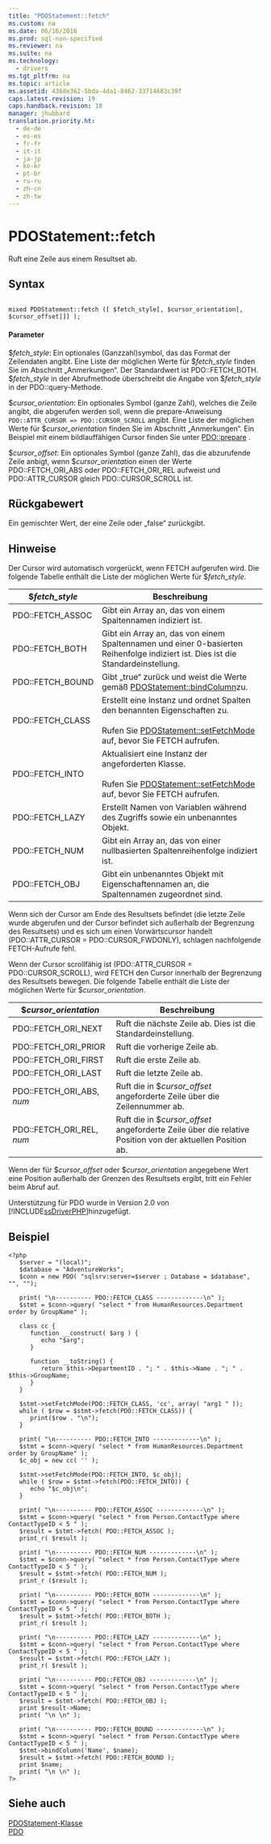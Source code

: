 ```yaml
---
title: "PDOStatement::fetch"
ms.custom: na
ms.date: 06/16/2016
ms.prod: sql-non-specified
ms.reviewer: na
ms.suite: na
ms.technology: 
  - drivers
ms.tgt_pltfrm: na
ms.topic: article
ms.assetid: 4368e362-5bda-4da1-8462-33714683c39f
caps.latest.revision: 19
caps.handback.revision: 18
manager: jhubbard
translation.priority.ht: 
  - de-de
  - es-es
  - fr-fr
  - it-it
  - ja-jp
  - ko-kr
  - pt-br
  - ru-ru
  - zh-cn
  - zh-tw
---
```

# PDOStatement::fetch
Ruft eine Zeile aus einem Resultset ab.  
  
## Syntax  
  
```  
  
mixed PDOStatement::fetch ([ $fetch_style[, $cursor_orientation[, $cursor_offset]]] );  
```  
  
#### Parameter  
$*fetch\_style*: Ein optionales \(Ganzzahl\)symbol, das das Format der Zeilendaten angibt. Eine Liste der möglichen Werte für $*fetch\_style* finden Sie im Abschnitt „Anmerkungen“. Der Standardwert ist PDO::FETCH\_BOTH. $*fetch\_style* in der Abrufmethode überschreibt die Angabe von $*fetch\_style* in der PDO::query-Methode.  
  
$*cursor\_orientation*: Ein optionales Symbol \(ganze Zahl\), welches die Zeile angibt, die abgerufen werden soll, wenn die prepare-Anweisung `PDO::ATTR_CURSOR => PDO::CURSOR_SCROLL` angibt. Eine Liste der möglichen Werte für $*cursor\_orientation* finden Sie im Abschnitt „Anmerkungen“. Ein Beispiel mit einem bildlauffähigen Cursor finden Sie unter [PDO::prepare](../Topic/PDO::prepare.md) .  
  
$*cursor\_offset*: Ein optionales Symbol \(ganze Zahl\), das die abzurufende Zeile anbigt, wenn $*cursor\_orientation* einen der Werte PDO::FETCH\_ORI\_ABS oder PDO::FETCH\_ORI\_REL aufweist und PDO::ATTR\_CURSOR gleich PDO::CURSOR\_SCROLL ist.  
  
## Rückgabewert  
Ein gemischter Wert, der eine Zeile oder „false“ zurückgibt.  
  
## Hinweise  
Der Cursor wird automatisch vorgerückt, wenn FETCH aufgerufen wird. Die folgende Tabelle enthält die Liste der möglichen Werte für $*fetch\_style*.  
  
|$*fetch\_style*|Beschreibung|  
|-------------------|---------------|  
|PDO::FETCH\_ASSOC|Gibt ein Array an, das von einem Spaltennamen indiziert ist.|  
|PDO::FETCH\_BOTH|Gibt ein Array an, das von einem Spaltennamen und einer 0\-basierten Reihenfolge indiziert ist. Dies ist die Standardeinstellung.|  
|PDO::FETCH\_BOUND|Gibt „true“ zurück und weist die Werte gemäß [PDOStatement::bindColumn](../Topic/PDOStatement::bindColumn.md)zu.|  
|PDO::FETCH\_CLASS|Erstellt eine Instanz und ordnet Spalten den benannten Eigenschaften zu.<br /><br />Rufen Sie [PDOStatement::setFetchMode](../Topic/PDOStatement::setFetchMode.md) auf, bevor Sie FETCH aufrufen.|  
|PDO::FETCH\_INTO|Aktualisiert eine Instanz der angeforderten Klasse.<br /><br />Rufen Sie [PDOStatement::setFetchMode](../Topic/PDOStatement::setFetchMode.md) auf, bevor Sie FETCH aufrufen.|  
|PDO::FETCH\_LAZY|Erstellt Namen von Variablen während des Zugriffs sowie ein unbenanntes Objekt.|  
|PDO::FETCH\_NUM|Gibt ein Array an, das von einer nullbasierten Spaltenreihenfolge indiziert ist.|  
|PDO::FETCH\_OBJ|Gibt ein unbenanntes Objekt mit Eigenschaftennamen an, die Spaltennamen zugeordnet sind.|  
  
Wenn sich der Cursor am Ende des Resultsets befindet \(die letzte Zeile wurde abgerufen und der Cursor befindet sich außerhalb der Begrenzung des Resultsets\) und es sich um einen Vorwärtscursor handelt \(PDO::ATTR\_CURSOR \= PDO::CURSOR\_FWDONLY\), schlagen nachfolgende FETCH\-Aufrufe fehl.  
  
Wenn der Cursor scrollfähig ist \(PDO::ATTR\_CURSOR \= PDO::CURSOR\_SCROLL\), wird FETCH den Cursor innerhalb der Begrenzung des Resultsets bewegen. Die folgende Tabelle enthält die Liste der möglichen Werte für $*cursor\_orientation*.  
  
|$*cursor\_orientation*|Beschreibung|  
|--------------------------|---------------|  
|PDO::FETCH\_ORI\_NEXT|Ruft die nächste Zeile ab. Dies ist die Standardeinstellung.|  
|PDO::FETCH\_ORI\_PRIOR|Ruft die vorherige Zeile ab.|  
|PDO::FETCH\_ORI\_FIRST|Ruft die erste Zeile ab.|  
|PDO::FETCH\_ORI\_LAST|Ruft die letzte Zeile ab.|  
|PDO::FETCH\_ORI\_ABS, *num*|Ruft die in $*cursor\_offset* angeforderte Zeile über die Zeilennummer ab.|  
|PDO::FETCH\_ORI\_REL, *num*|Ruft die in $*cursor\_offset* angeforderte Zeile über die relative Position von der aktuellen Position ab.|  
  
Wenn der für $*cursor\_offset* oder $*cursor\_orientation* angegebene Wert eine Position außerhalb der Grenzen des Resultsets ergibt, tritt ein Fehler beim Abruf auf.  
  
Unterstützung für PDO wurde in Version 2.0 von [!INCLUDE[ssDriverPHP](../content/includes/ssDriverPHP_md.md)]hinzugefügt.  
  
## Beispiel  
  
```  
<?php  
   $server = "(local)";  
   $database = "AdventureWorks";  
   $conn = new PDO( "sqlsrv:server=$server ; Database = $database", "", "");  
  
   print( "\n---------- PDO::FETCH_CLASS -------------\n" );  
   $stmt = $conn->query( "select * from HumanResources.Department order by GroupName" );  
  
   class cc {  
      function __construct( $arg ) {  
         echo "$arg";  
      }  
  
      function __toString() {  
         return $this->DepartmentID . "; " . $this->Name . "; " . $this->GroupName;  
      }  
   }  
  
   $stmt->setFetchMode(PDO::FETCH_CLASS, 'cc', array( "arg1 " ));  
   while ( $row = $stmt->fetch(PDO::FETCH_CLASS)) {   
      print($row . "\n");   
   }  
  
   print( "\n---------- PDO::FETCH_INTO -------------\n" );  
   $stmt = $conn->query( "select * from HumanResources.Department order by GroupName" );  
   $c_obj = new cc( '' );  
  
   $stmt->setFetchMode(PDO::FETCH_INTO, $c_obj);  
   while ( $row = $stmt->fetch(PDO::FETCH_INTO)) {   
      echo "$c_obj\n";  
   }  
  
   print( "\n---------- PDO::FETCH_ASSOC -------------\n" );  
   $stmt = $conn->query( "select * from Person.ContactType where ContactTypeID < 5 " );  
   $result = $stmt->fetch( PDO::FETCH_ASSOC );  
   print_r( $result );  
  
   print( "\n---------- PDO::FETCH_NUM -------------\n" );  
   $stmt = $conn->query( "select * from Person.ContactType where ContactTypeID < 5 " );  
   $result = $stmt->fetch( PDO::FETCH_NUM );  
   print_r ($result );  
  
   print( "\n---------- PDO::FETCH_BOTH -------------\n" );  
   $stmt = $conn->query( "select * from Person.ContactType where ContactTypeID < 5 " );  
   $result = $stmt->fetch( PDO::FETCH_BOTH );  
   print_r( $result );  
  
   print( "\n---------- PDO::FETCH_LAZY -------------\n" );  
   $stmt = $conn->query( "select * from Person.ContactType where ContactTypeID < 5 " );  
   $result = $stmt->fetch( PDO::FETCH_LAZY );  
   print_r( $result );  
  
   print( "\n---------- PDO::FETCH_OBJ -------------\n" );  
   $stmt = $conn->query( "select * from Person.ContactType where ContactTypeID < 5 " );  
   $result = $stmt->fetch( PDO::FETCH_OBJ );  
   print $result->Name;  
   print( "\n \n" );  
  
   print( "\n---------- PDO::FETCH_BOUND -------------\n" );  
   $stmt = $conn->query( "select * from Person.ContactType where ContactTypeID < 5 " );  
   $stmt->bindColumn('Name', $name);  
   $result = $stmt->fetch( PDO::FETCH_BOUND );  
   print $name;  
   print( "\n \n" );  
?>  
```  
  
## Siehe auch  
[PDOStatement-Klasse](../content/PDOStatement-Class.md)  
[PDO](http://go.microsoft.com/fwlink/?LinkID=187441)  
  
